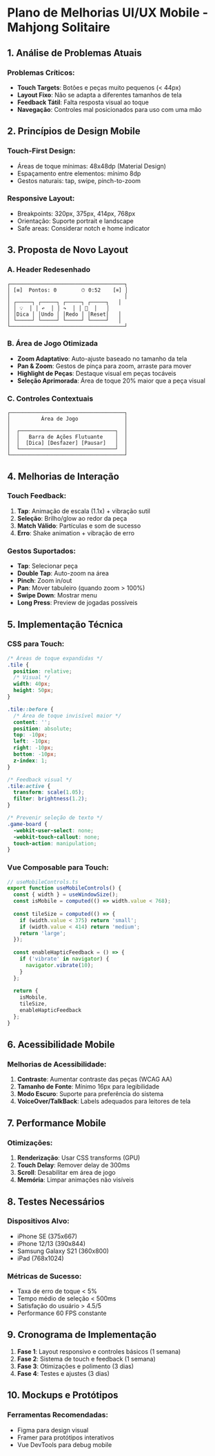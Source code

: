 # Plano de Melhorias UI/UX Mobile - Mahjong Solitaire

## 1. Análise de Problemas Atuais

### Problemas Críticos:
- **Touch Targets**: Botões e peças muito pequenos (< 44px)
- **Layout Fixo**: Não se adapta a diferentes tamanhos de tela
- **Feedback Tátil**: Falta resposta visual ao toque
- **Navegação**: Controles mal posicionados para uso com uma mão

## 2. Princípios de Design Mobile

### Touch-First Design:
- Áreas de toque mínimas: 48x48dp (Material Design)
- Espaçamento entre elementos: mínimo 8dp
- Gestos naturais: tap, swipe, pinch-to-zoom

### Responsive Layout:
- Breakpoints: 320px, 375px, 414px, 768px
- Orientação: Suporte portrait e landscape
- Safe areas: Considerar notch e home indicator

## 3. Proposta de Novo Layout

### A. Header Redesenhado
```
┌─────────────────────────────────────┐
│ [≡]  Pontos: 0        ⏱ 0:52    [⏸] │
│                                     │
│ ┌─────┐ ┌─────┐ ┌─────┐ ┌─────┐   │
│ │ 💡  │ │ ↶  │ │ ↷  │ │ 🔄  │   │
│ │Dica │ │Undo │ │Redo │ │Reset│   │
│ └─────┘ └─────┘ └─────┘ └─────┘   │
└─────────────────────────────────────┘
```

### B. Área de Jogo Otimizada
- **Zoom Adaptativo**: Auto-ajuste baseado no tamanho da tela
- **Pan & Zoom**: Gestos de pinça para zoom, arraste para mover
- **Highlight de Peças**: Destaque visual em peças tocáveis
- **Seleção Aprimorada**: Área de toque 20% maior que a peça visual

### C. Controles Contextuais
```
┌─────────────────────────────────────┐
│          Área de Jogo               │
│                                     │
│  ┌───────────────────────────────┐  │
│  │   Barra de Ações Flutuante    │  │
│  │  [Dica] [Desfazer] [Pausar]   │  │
│  └───────────────────────────────┘  │
└─────────────────────────────────────┘
```

## 4. Melhorias de Interação

### Touch Feedback:
1. **Tap**: Animação de escala (1.1x) + vibração sutil
2. **Seleção**: Brilho/glow ao redor da peça
3. **Match Válido**: Partículas e som de sucesso
4. **Erro**: Shake animation + vibração de erro

### Gestos Suportados:
- **Tap**: Selecionar peça
- **Double Tap**: Auto-zoom na área
- **Pinch**: Zoom in/out
- **Pan**: Mover tabuleiro (quando zoom > 100%)
- **Swipe Down**: Mostrar menu
- **Long Press**: Preview de jogadas possíveis

## 5. Implementação Técnica

### CSS para Touch:
```css
/* Áreas de toque expandidas */
.tile {
  position: relative;
  /* Visual */
  width: 40px;
  height: 50px;
}

.tile::before {
  /* Área de toque invisível maior */
  content: '';
  position: absolute;
  top: -10px;
  left: -10px;
  right: -10px;
  bottom: -10px;
  z-index: 1;
}

/* Feedback visual */
.tile:active {
  transform: scale(1.05);
  filter: brightness(1.2);
}

/* Prevenir seleção de texto */
.game-board {
  -webkit-user-select: none;
  -webkit-touch-callout: none;
  touch-action: manipulation;
}
```

### Vue Composable para Touch:
```typescript
// useMobileControls.ts
export function useMobileControls() {
  const { width } = useWindowSize();
  const isMobile = computed(() => width.value < 768);
  
  const tileSize = computed(() => {
    if (width.value < 375) return 'small';
    if (width.value < 414) return 'medium';
    return 'large';
  });
  
  const enableHapticFeedback = () => {
    if ('vibrate' in navigator) {
      navigator.vibrate(10);
    }
  };
  
  return {
    isMobile,
    tileSize,
    enableHapticFeedback
  };
}
```

## 6. Acessibilidade Mobile

### Melhorias de Acessibilidade:
1. **Contraste**: Aumentar contraste das peças (WCAG AA)
2. **Tamanho de Fonte**: Mínimo 16px para legibilidade
3. **Modo Escuro**: Suporte para preferência do sistema
4. **VoiceOver/TalkBack**: Labels adequados para leitores de tela

## 7. Performance Mobile

### Otimizações:
1. **Renderização**: Usar CSS transforms (GPU)
2. **Touch Delay**: Remover delay de 300ms
3. **Scroll**: Desabilitar em área de jogo
4. **Memória**: Limpar animações não visíveis

## 8. Testes Necessários

### Dispositivos Alvo:
- iPhone SE (375x667)
- iPhone 12/13 (390x844)
- Samsung Galaxy S21 (360x800)
- iPad (768x1024)

### Métricas de Sucesso:
- Taxa de erro de toque < 5%
- Tempo médio de seleção < 500ms
- Satisfação do usuário > 4.5/5
- Performance 60 FPS constante

## 9. Cronograma de Implementação

1. **Fase 1**: Layout responsivo e controles básicos (1 semana)
2. **Fase 2**: Sistema de touch e feedback (1 semana)
3. **Fase 3**: Otimizações e polimento (3 dias)
4. **Fase 4**: Testes e ajustes (3 dias)

## 10. Mockups e Protótipos

### Ferramentas Recomendadas:
- Figma para design visual
- Framer para protótipos interativos
- Vue DevTools para debug mobile